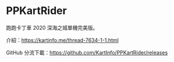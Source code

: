 # PPKartRider

跑跑卡丁車 2020 深海之城單機完美版。

介紹：https://kartinfo.me/thread-7634-1-1.html

GitHub 分流下載：https://github.com/KartInfo/PPKartRider/releases

